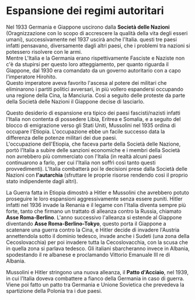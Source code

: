 # Espansione dei regimi autoritari

Nel 1933 Germania e Giappone uscirono dalla **Società delle Nazioni** (Oragnizzazione con lo scopo di accrescere la qualità della vita degli esseri umani), successivamente nel 1937 uscirà anche l'Italia. questi tre paesi infatti pensavano, diversamente dagli altri paesi, che i problemi tra nazioni si potessero risolvere con le armi. \
Mentre L'Italia e la Germania erano rispettivamente Fasciste e Naziste non c'è da stupirsi per questo loro atteggiamento, per quanto riguarda il Giappone, dal 1930 era comandato da un governo autoritario con a capo l'imperatore Hirohito. \
Questo imperatore aveva favorito l'ascesa al potere dei militari che eliminarono i partiti politici avversari, in più vollero espandersi occupando una regione della Cina, la Manciuria. Così a seguito delle proteste da parte della Società delle Nazioni il Giappone decise di lasciarlo.

Questo desiderio di espansione era tipico dei paesi fascisti/nazisti infatti l'Italia non contenta di possedere Libia, Eritrea e Somalia, e a seguito del blocco di emigrazione verso gli Stati Uniti, Mussolini nel 1935 ordina di occupare l'Etiopia. L'occupazione ebbe un facile successo data la differenza delle potenze militari dei due paesi. \
L'occupazione dell'Etiopia, che faceva parte della Società delle Nazione, portò l'Italia a subire delle sanzioni economiche e i membri della Società non avrebbero più commerciato con l'Italia (in realtà alcuni paesi continuarono a farlo, per cui l'Italia non soffrì così tanto questi provvedimenti).
L'Italia combatterà poi le decisioni prese dalla Società delle Nazioni con **l'autarchia** (sfruttare le proprie risorse rendendo così il proprio stato indipendente dagli altri).

La Guerra fatta in Etiopia dimostrò a Hitler e Mussolini che avrebbero potuto proseguire le loro espansioni aggressivamente senza essere puniti.
Hitler infatti nel 1936 invade la Renania e il legame con l'Italia diventa sempre più forte, tanto che firmano un trattato di alleanza contro la Russia, chiamato **Asse Roma-Berlino**.
L'anno successivo l'alleanza si estende al Giappone diventando **Asse Roma-Berlino-Tokyo**, questo porta il Giappone a scatenare una guerra contro la Cina, e Hitler decide di invadere l'Austria annettendola sotto il dominio tedesco, invade anche i Sudeti (una zona della Cecoslovacchia) per poi invadere tutta la Cecoslovacchia, con la scusa che in quella zona si parlava tedesco.
Gli italiani sbarcheranno invece in Albania, spodestando il re albanese e proclamando Vittorio Emanuale III re di Albania.

Mussolini e Hitler stringono una nuova alleanza, il **Patto d'Acciaio**, nel 1939, in cui l'Italia doveva combattere a fianco della Germania in caso di guerra.
Viene poi fatto un patto tra Germania e Unione Sovietica che prevedeva la spartizione della Polonia tra i due paesi.
